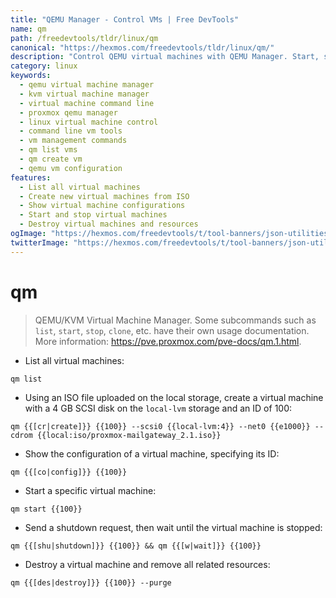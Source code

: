 ```yaml
---
title: "QEMU Manager - Control VMs | Free DevTools"
name: qm
path: /freedevtools/tldr/linux/qm
canonical: "https://hexmos.com/freedevtools/tldr/linux/qm/"
description: "Control QEMU virtual machines with QEMU Manager. Start, stop, clone, and manage VMs easily. Free online tool, no registration required for VM management."
category: linux
keywords:
  - qemu virtual machine manager
  - kvm virtual machine manager
  - virtual machine command line
  - proxmox qemu manager
  - linux virtual machine control
  - command line vm tools
  - vm management commands
  - qm list vms
  - qm create vm
  - qemu vm configuration
features:
  - List all virtual machines
  - Create new virtual machines from ISO
  - Show virtual machine configurations
  - Start and stop virtual machines
  - Destroy virtual machines and resources
ogImage: "https://hexmos.com/freedevtools/t/tool-banners/json-utilities-banner.png"
twitterImage: "https://hexmos.com/freedevtools/t/tool-banners/json-utilities-banner.png"
---
```


# qm

> QEMU/KVM Virtual Machine Manager.
> Some subcommands such as `list`, `start`, `stop`, `clone`, etc. have their own usage documentation.
> More information: <https://pve.proxmox.com/pve-docs/qm.1.html>.

- List all virtual machines:

`qm list`

- Using an ISO file uploaded on the local storage, create a virtual machine with a 4 GB SCSI disk on the `local-lvm` storage and an ID of 100:

`qm {{[cr|create]}} {{100}} --scsi0 {{local-lvm:4}} --net0 {{e1000}} --cdrom {{local:iso/proxmox-mailgateway_2.1.iso}}`

- Show the configuration of a virtual machine, specifying its ID:

`qm {{[co|config]}} {{100}}`

- Start a specific virtual machine:

`qm start {{100}}`

- Send a shutdown request, then wait until the virtual machine is stopped:

`qm {{[shu|shutdown]}} {{100}} && qm {{[w|wait]}} {{100}}`

- Destroy a virtual machine and remove all related resources:

`qm {{[des|destroy]}} {{100}} --purge`
